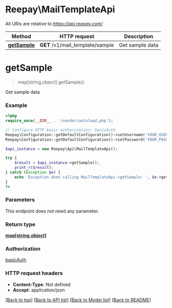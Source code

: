 # Reepay\MailTemplateApi

All URIs are relative to *https://api.reepay.com/*

Method | HTTP request | Description
------------- | ------------- | -------------
[**getSample**](MailTemplateApi.md#getSample) | **GET** /v1/mail_template/sample | Get sample data


# **getSample**
> map[string,object] getSample()

Get sample data



### Example
```php
<?php
require_once(__DIR__ . '/vendor/autoload.php');

// Configure HTTP basic authorization: basicAuth
Reepay\Configuration::getDefaultConfiguration()->setUsername('YOUR_USERNAME');
Reepay\Configuration::getDefaultConfiguration()->setPassword('YOUR_PASSWORD');

$api_instance = new Reepay\Api\MailTemplateApi();

try {
    $result = $api_instance->getSample();
    print_r($result);
} catch (Exception $e) {
    echo 'Exception when calling MailTemplateApi->getSample: ', $e->getMessage(), PHP_EOL;
}
?>
```

### Parameters
This endpoint does not need any parameter.

### Return type

[**map[string,object]**](../Model/map.md)

### Authorization

[basicAuth](../../README.md#basicAuth)

### HTTP request headers

 - **Content-Type**: Not defined
 - **Accept**: application/json

[[Back to top]](#) [[Back to API list]](../../README.md#documentation-for-api-endpoints) [[Back to Model list]](../../README.md#documentation-for-models) [[Back to README]](../../README.md)

